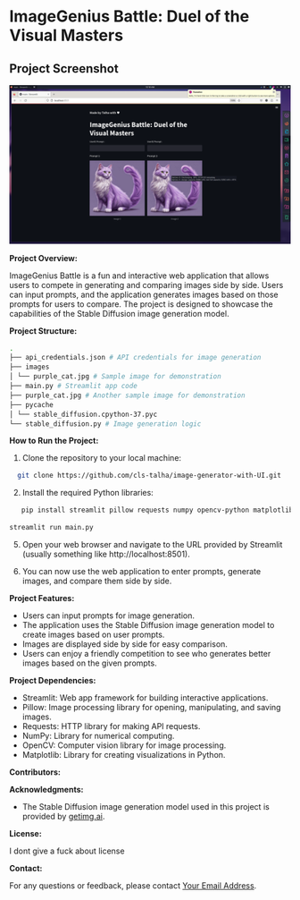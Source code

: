 # ImageGenius Battle: Duel of the Visual Masters

## Project Screenshot
![Project Image](project.png)

**Project Overview:**

ImageGenius Battle is a fun and interactive web application that allows users to compete in generating and comparing images side by side. Users can input prompts, and the application generates images based on those prompts for users to compare. The project is designed to showcase the capabilities of the Stable Diffusion image generation model.

**Project Structure:**

```bash
.
├── api_credentials.json # API credentials for image generation
├── images
│ └── purple_cat.jpg # Sample image for demonstration
├── main.py # Streamlit app code
├── purple_cat.jpg # Another sample image for demonstration
├── pycache
│ └── stable_diffusion.cpython-37.pyc
└── stable_diffusion.py # Image generation logic

```
**How to Run the Project:**

1. Clone the repository to your local machine:

```bash
  git clone https://github.com/cls-talha/image-generator-with-UI.git
```

2. Install the required Python libraries:
```bash
   pip install streamlit pillow requests numpy opencv-python matplotlib
```
```bash
streamlit run main.py
```

5. Open your web browser and navigate to the URL provided by Streamlit (usually something like http://localhost:8501).

6. You can now use the web application to enter prompts, generate images, and compare them side by side.

**Project Features:**

- Users can input prompts for image generation.
- The application uses the Stable Diffusion image generation model to create images based on user prompts.
- Images are displayed side by side for easy comparison.
- Users can enjoy a friendly competition to see who generates better images based on the given prompts.

**Project Dependencies:**

- Streamlit: Web app framework for building interactive applications.
- Pillow: Image processing library for opening, manipulating, and saving images.
- Requests: HTTP library for making API requests.
- NumPy: Library for numerical computing.
- OpenCV: Computer vision library for image processing.
- Matplotlib: Library for creating visualizations in Python.

**Contributors:**


**Acknowledgments:**

- The Stable Diffusion image generation model used in this project is provided by [getimg.ai](https://getimg.ai/).

**License:**

I dont give a fuck about license

**Contact:**

For any questions or feedback, please contact [Your Email Address](mailto:hey.imtalha@gmail.com).


